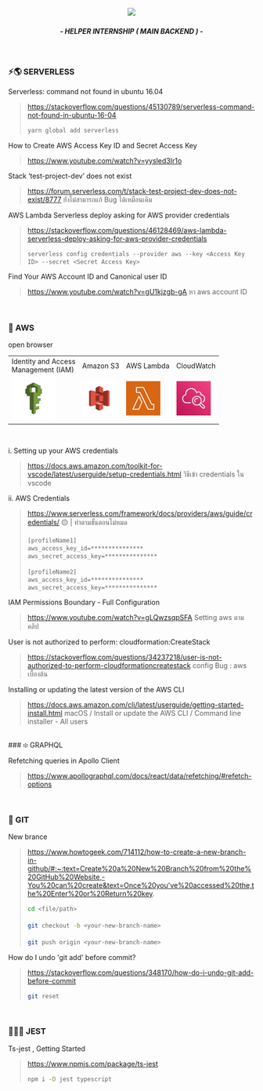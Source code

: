 <p align="center">
  <img width = 9% src="https://prod.cloud.rockstargames.com/crews/sc/5091/54158502/publish/emblem/emblem_512.png">
  <h5 align="center"> - HELPER INTERNSHIP ( MAIN BACKEND ) - </h5>
</p>




</br>

### ⚡️🌎 SERVERLESS 

Serverless: command not found in ubuntu 16.04
  >   https://stackoverflow.com/questions/45130789/serverless-command-not-found-in-ubuntu-16-04
  >   ```bash
  >   yarn global add serverless
  >   ```

How to Create AWS Access Key ID and Secret Access Key
  >   https://www.youtube.com/watch?v=yysled3Ir1o

Stack ‘test-project-dev’ does not exist
  >   https://forum.serverless.com/t/stack-test-project-dev-does-not-exist/8777
  >   ยังไม่สามารถแก้ Bug ได้เหมือนเดิม

AWS Lambda Serverless deploy asking for AWS provider credentials
  >   https://stackoverflow.com/questions/46128469/aws-lambda-serverless-deploy-asking-for-aws-provider-credentials
  >   ```
  >   serverless config credentials --provider aws --key <Access Key ID> --secret <Secret Access Key>
  >   ```

Find Your AWS Account ID and Canonical user ID
  >   https://www.youtube.com/watch?v=gU1kjzgb-gA
  >   หา aws account ID




</br>

### 🦁 AWS 

open browser
<table>
  <tr>
    <td>Identity and Access </br> Management (IAM)</td>
    <td>Amazon S3</td>
    <td>AWS Lambda</td>
    <td>CloudWatch</td>
  </tr>
  <tr>
    <td><img src="image/iam.png" height=90></td>
    <td><img src="image/s3.png" height=70></td>
    <td><img src="image/lambda.png" height=70></td>
    <td><img src="image/cloundwatch.webp" height=70></td>
  </tr>
</table>

</br>

i. Setting up your AWS credentials
  >   https://docs.aws.amazon.com/toolkit-for-vscode/latest/userguide/setup-credentials.html
  >   วิธีเข้า credentials ใน vscode

ii. AWS Credentials
  >   https://www.serverless.com/framework/docs/providers/aws/guide/credentials/
  >   🟡 | ทำตามขั้นตอนไม่หมด
  >   ```	
  >   [profileName1]
  >   aws_access_key_id=***************
  >   aws_secret_access_key=***************
  > 
  >   [profileName2]
  >   aws_access_key_id=***************
  >   aws_secret_access_key=***************
  >   ```

IAM Permissions Boundary - Full Configuration
  >   https://www.youtube.com/watch?v=gLQwzsqpSFA
  >   Setting aws ตามคลิป

User is not authorized to perform: cloudformation:CreateStack
  >   https://stackoverflow.com/questions/34237218/user-is-not-authorized-to-perform-cloudformationcreatestack
  >   config Bug : aws เบื้องต้น 

Installing or updating the latest version of the AWS CLI
  >   https://docs.aws.amazon.com/cli/latest/userguide/getting-started-install.html
  >   macOS / Install or update the AWS CLI / Command line installer - All users




</br>
<!--  -->
### ፨ GRAPHQL

Refetching queries in Apollo Client
  >   https://www.apollographql.com/docs/react/data/refetching/#refetch-options




</br>

### 🎃 GIT 

New brance 
  >   https://www.howtogeek.com/714112/how-to-create-a-new-branch-in-github/#:~:text=Create%20a%20New%20Branch%20from%20the%20GitHub%20Website,-You%20can%20create&text=Once%20you've%20accessed%20the,the%20Enter%20or%20Return%20key.
  >   ```bash
  >   cd <file/path>
  >
  >   git checkout -b <your-new-branch-name>
  > 
  >   git push origin <your-new-branch-name>
  >   ```

How do I undo 'git add' before commit?
  >   https://stackoverflow.com/questions/348170/how-do-i-undo-git-add-before-commit
  >   ```bash
  >   git reset
  >   ```




</br>

### 🤹🏻‍♂️ JEST

Ts-jest , Getting Started
  >   https://www.npmjs.com/package/ts-jest
  >   ```bash
  >   npm i -D jest typescript	
  >   ```
